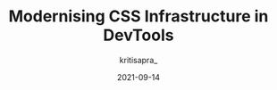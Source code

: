 ---
author: kritisapra_
date: 2021-09-14
permalink: false
publisher: chromedevtools
tags:
  - css
  - tooling
  - user-agents
  - modernization
target_url: https://developer.chrome.com/blog/modernising-css-infra-in-devtools/
title: Modernising CSS Infrastructure in DevTools
---